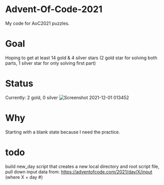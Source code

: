 # Advent-Of-Code-2021
My code for AoC2021 puzzles.

# Goal
Hoping to get at least 14 gold & 4 silver stars (2 gold star for solving both parts, 1 silver star for only solving first part)

# Status
Currently: 2 gold, 0 silver
![Screenshot 2021-12-01 013452](https://user-images.githubusercontent.com/91928992/144184227-04d878aa-b4ca-4d2c-b5e5-80a64bae9a16.png)

# Why
Starting with a blank state because I need the practice. 

# todo
build new_day script that creates a new local directory and root script file, pull down input data from: https://adventofcode.com/2021/day/X/input (where X = day #)

